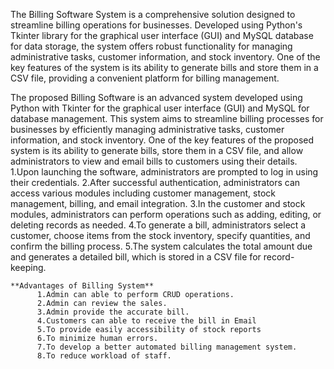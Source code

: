 The Billing Software System is a comprehensive solution designed to streamline billing operations
for businesses. Developed using Python's Tkinter library for the graphical user interface (GUI) and
MySQL database for data storage, the system offers robust functionality for managing
administrative tasks, customer information, and stock inventory. One of the key features of the
system is its ability to generate bills and store them in a CSV file, providing a convenient platform
for billing management.

The proposed Billing Software is an advanced system developed using Python with Tkinter for the
graphical user interface (GUI) and MySQL for database management. This system aims to
streamline billing processes for businesses by efficiently managing administrative tasks, customer
information, and stock inventory. One of the key features of the proposed system is its ability to
generate bills, store them in a CSV file, and allow administrators to view and email bills to
customers using their details.
      1.Upon launching the software, administrators are prompted to log in using their credentials.
      2.After successful authentication, administrators can access various modules including
customer management, stock management, billing, and email integration.
      3.In the customer and stock modules, administrators can perform operations such as adding,
editing, or deleting records as needed.
      4.To generate a bill, administrators select a customer, choose items from the stock inventory,
specify quantities, and confirm the billing process.
      5.The system calculates the total amount due and generates a detailed bill, which is stored in
a CSV file for record-keeping.

    **Advantages of Billing System** 
          1.Admin can able to perform CRUD operations. 
          2.Admin can review the sales.
          3.Admin provide the accurate bill. 
          4.Customers can able to receive the bill in Email
          5.To provide easily accessibility of stock reports 
          6.To minimize human errors. 
          7.To develop a better automated billing management system.
          8.To reduce workload of staff.
